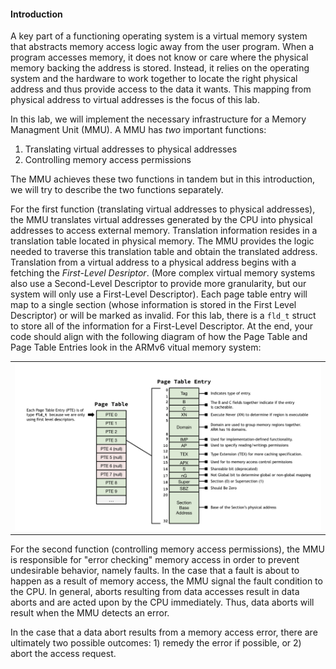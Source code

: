 #### Introduction

A key part of a functioning operating system is a virtual memory system 
that abstracts memory access logic away from the user program. When a 
program accesses memory, it does not know or care where the physical 
memory backing the address is stored. Instead, it relies on the operating 
system and the hardware to work together to locate the right physical address 
and thus provide access to the data it wants. This mapping from physical 
address to virtual addresses is the focus of this lab. 

In this lab, we will implement the necessary infrastructure for a Memory
Managment Unit (MMU). A MMU has _two_ important functions: 
   1. Translating virtual addresses to physical addresses
   2. Controlling memory access permissions

The MMU achieves these two functions in tandem but in this introduction, we 
will try to describe the two functions separately. 

For the first function (translating virtual addresses to physical addresses), 
the MMU translates virtual addresses generated by the CPU into physical 
addresses to access external memory. Translation information resides in a 
translation table located in physical memory. The MMU provides the logic 
needed to traverse this translation table and obtain the translated
address. Translation from a virtual address to a physical address begins 
with a fetching the _First-Level Desriptor_. (More complex virtual memory 
systems also use a Second-Level Descriptor to provide more granularity, but
our system will only use a First-Level Descriptor). Each page table entry 
will map to a single section (whose information is stored in the First 
Level Descriptor) or will be marked as invalid. For this lab, there is a 
`fld_t` struct to store all of the information for a First-Level Descriptor.
At the end, your code should align with the following diagram of how the 
Page Table and Page Table Entries look in the ARMv6 vitual memory system:

<table><tr><td>
  <img src="images/page-table-entry-diagram-no-values.png"/>
</td></tr></table>

For the second function (controlling memory access permissions), the MMU 
is responsible for "error checking" memory access in order to prevent 
undesirable behavior, namely faults. In the case that a fault is about to 
happen as a result of memory access, the MMU signal the fault condition 
to the CPU. In general, aborts resulting from data accesses result in data 
aborts and are acted upon by the CPU immediately. Thus, data aborts will 
result when the MMU detects an error. 

In the case that a data abort results from a memory access error, there are 
ultimately two possible outcomes: 1) remedy the error if possible, or 2) 
abort the access request. 
